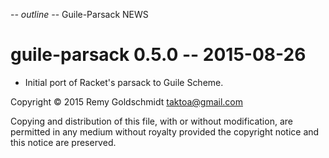 -*- outline -*-
Guile-Parsack NEWS


guile-parsack 0.5.0 -- 2015-08-26
=================================

* Initial port of Racket's parsack to Guile Scheme.


Copyright © 2015 Remy Goldschmidt <taktoa@gmail.com>

Copying and distribution of this file, with or without modification, are
permitted in any medium without royalty provided the copyright notice
and this notice are preserved.

